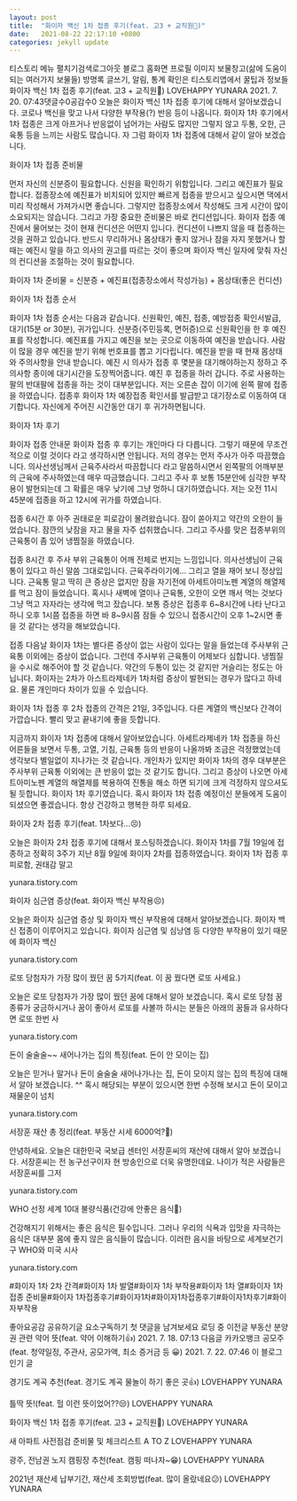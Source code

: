```yaml
---
layout: post
title:  "화이자 백신 1차 접종 후기(feat. 고3 + 교직원👏)"
date:   2021-08-22 22:17:10 +0800
categories: jekyll update
---
```

티스토리 메뉴 펼치기검색로그아웃
블로그 홈화면
프로필 이미지
보물창고(삶에 도움이 되는 여러가지 보물들)
방명록
글쓰기, 알림, 통계 확인은 티스토리앱에서
꿀팁과 정보들
화이자 백신 1차 접종 후기(feat. 고3 + 교직원👏)
LOVEHAPPY YUNARA
2021. 7. 20. 07:43댓글수0공감수0
오늘은 화이자 백신 1차 접종 후기에 대해서 알아보겠습니다. 코로나 백신을 맞고 나서 다양한 부작용(?) 반응 등이 나옵니다. 화이자 1차 후기에서 1차 접종은 크게 아프거나 반응없이 넘어가는 사람도 많지만 그렇지 않고 두통, 오한, 근육통 등을 느끼는 사람도 많습니다. 자 그럼 화이자 1차 접종에 대해서 같이 알아 보겠습니다. 

화이자 1차 접종 준비물

먼저 자신의 신분증이 필요합니다. 신원을 확인하기 위함입니다. 그리고 예진표가 필요합니다. 접종장소에 예진표가 비치되어 있지만 빠르게 접종을 받으시고 싶으시면 댁에서 미리 작성해서 가져가시면 좋습니다. 그렇지만 접종장소에서 작성해도 크게 시간이 많이 소요되지는 않습니다. 그리고 가장 중요한 준비물은 바로 컨디션입니다. 화이자 접종 예진에서 물어보는 것이 현재 컨디션은 어떤지 입니다. 컨디션이 나쁘지 않을 때 접종하는 것을 권하고 있습니다. 반드시 무리하거나 몸상태가 좋지 않거나 잠을 자지 못했거나 할 때는 예진시 말을 하고 의사의 권고를 따르는 것이 좋으며 화이자 백신 일자에 맞춰 자신의 컨디션을 조절하는 것이 필요합니다. 

화이자 1차 준비물 = 신분증 + 예진표(접종장소에서 작성가능) + 몸상태(좋은 컨디션)

화이자 1차 접종 순서 

화이자 1차 접종 순서는 다음과 같습니다. 신원확인, 예진, 접종, 예방접종 확인서발급, 대기(15분 or 30분),  귀가입니다. 신분증(주민등록, 면허증)으로 신원확인을 한 후 예진표를 작성합니다. 예진표를 가지고 예진을 보는 곳으로 이동하여 예진을 받습니다. 사람이 많을 경우 예진을 받기 위해 번호표를 뽑고 기다립니다. 예진을 받을 때 현재 몸상태와 주의사항을 안내 받습니다. 예진 시 의사가 접종 후 몇분을 대기해야하는지 정하고 주의사항 종이에 대기시간을 도장찍어줍니다. 예진 후 접종을 하러 갑니다. 주로 사용하는 팔의 반대팔에 접종을 하는 것이 대부분입니다. 저는 오른손 잡이 이기에 왼쪽 팔에 접종을 하였습니다. 접종후 화이자 1차 예장접종 확인서를 발급받고 대기장소로 이동하여 대기합니다. 자신에게 주어진 시간동안 대기 후 귀가하면됩니다. 


화이자 1차 후기


화이자 접종 안내문
화이자 접종 후 후기는 개인마다 다 다릅니다. 그렇기 때문에 무조건적으로 이럴 것이다 라고 생각하시면 안됩니다. 저의 경우는 먼저 주사가 아주 따끔했습니다. 의사선생님께서 근육주사라서 따끔합니다 라고 말씀하시면서 왼쪽팔의 어깨부분의 근육에 주사하였는데 매우 따금했습니다. 그리고 주사 후 보통 15분안에 심각한 부작용이 발현되는데 그 확률은 매우 낮기에 그냥 멍하니 대기하였습니다. 저는 오전 11시 45분에 접종을 하고 12시에 귀가를 하였습니다. 

접종 6시간 후 아주 권태로운 피로감이 몰려왔습니다. 잠이 쏟아지고 약간의 오한이 들었습니다. 잠깐의 낮잠을 자고 물을 자주 섭취했습니다. 그리고 주사를 맞은 접종부위의 근육통이 좀 있어 냉찜질을 하였습니다. 

접종 8시간 후 주사 부위 근육통이 어깨 전체로 번지는 느낌입니다. 의사선생님이 근육통이 있다고 하신 말씀 그대로입니다. 근육주라이기에... 그리고 열을 재어 보니 정상입니다. 근육통 말고 딱히 큰 증상은 없지만 잠을 자기전에 아세트아미노펜 계열의 해열제를 먹고 잠이 들었습니다. 혹시나 새벽에 열이나 근육통, 오한이 오면 깨서 먹는 것보다 그냥 먹고 자자라는 생각에 먹고 잤습니다.  보통 증상은 접종후 6~8시간에 나타 난다고 하니 오후 1시쯤 접종을 하면 바 8~9시쯤 잠들 수 있으니 접종시간이 오후 1~2시면 좋을 것 같다는 생각을 해보았습니다. 

접종 다음날 화이자 1차는 별다른 증상이 없는 사람이 있다는 말을 들었는데 주사부위 근육통 이외에는 증상이 없습니다. 그런데 주사부위 근육통이 어제보다 심합니다. 냉찜질을 수시로 해주어야 할 것 같습니다. 약간의 두통이 있는 것 같지만 거슬리는 정도는 아닙니다. 화이자는 2차가 아스트라제네카 1차처럼 증상이 발현되는 경우가 많다고 하네요. 물론 개인마다 차이가 있을 수 있습니다. 

화이자 1차 접종 후 2차 접종의 간격은 21일, 3주입니다. 다른 계열의 백신보다 간격이 가깝습니다. 빨리 맞고 끝내기에 좋을 듯합니다. 


 

지금까지 화이자 1차 접종에 대해서 알아보았습니다. 아세트라제네카 1차 접종을 하신 어른들을 보면서 두통, 고열, 기침, 근육통 등의 반응이 나올까봐 조금은 걱정했었는데 생각보다 별일없이 지나가는 것 같습니다. 개인차가 있지만 화이자 1차의 경우 대부분은 주사부위 근육통 이외에는 큰 반응이 없는 것 같기도 합니다. 그리고 증상이 나오면 아세트아미노펜 계열의 해열제를 복용하여 진통을 해소 하면 되기에 크게 걱정하지 않으셔도 될 듯합니다. 화이자 1차 후기였습니다. 혹시 화이자 1차 접종 예정이신 분들에게 도움이 되셨으면 좋겠습니다. 항상 건강하고 행복한 하루 되세요. 

 

 
화이자 2차 접종 후기(feat. 1차보다...😣)

오늘은 화이자 2차 접종 후기에 대해서 포스팅하겠습니다. 화이자 1차를 7월 19일에 접종하고 정확히 3주가 지난 8월 9일에 화이자 2차를 접종하였습니다. 화이자 1차 접종 후 피로함, 권태감 말고

yunara.tistory.com
 
화이자 심근염 증상(feat. 화이자 백신 부작용😣)

오늘은 화이자 심근염 증상 및 화이자 백신 부작용에 대해서 알아보겠습니다. 화이자 백신 접종이 이루어지고 있습니다. 화이자 심근염 및 심낭염 등 다양한 부작용이 있기 때문에 화이자 백신

yunara.tistory.com
 
로또 당첨자가 가장 많이 꿨던 꿈 5가지(feat. 이 꿈 꿨다면 로또 사세요.)

오늘은 로또 당첨자가 가장 많이 꿨던 꿈에 대해서 알아 보겠습니다. 혹시 로또 당첨 꿈종류가 궁금하시거나 꿈이 좋아서 로또를 사볼까 하시는 분들은 아래의 꿈들과 유사하다면 로또 한번 사

yunara.tistory.com
 
돈이 술술술~~ 새어나가는 집의 특징(feat. 돈이 안 모이는 집)

오늘은 믿거나 말거나 돈이 술술술 새어나가나는 집, 돈이 모이지 않는 집의 특징에 대해서 알아 보겠습니다. ^^ 혹시 해당되는 부분이 있으시면 한번 수정해 보시고 돈이 모이고 재물운이 넘치

yunara.tistory.com
 
서장훈 재산 총 정리(feat. 부동산 시세 6000억?👀)

안녕하세요. 오늘은 대한민국 국보급 센터인 서장훈씨의 재산에 대해서 알아 보겠습니다. 서장훈씨는 전 농구선구이자 현 방송인으로 더욱 유명한데요. 나이가 적은 사람들은 서장훈씨를 그저

yunara.tistory.com
 
WHO 선정 세계 10대 불량식품(건강에 안좋은 음식👏)

건강해지기 위해서는 좋은 음식은 필수입니다. 그러나 우리의 식욕과 입맛을 자극하는 음식은 대부분 몸에 좋지 않은 음식들이 많습니다. 이러한 음시을 바탕으로 세계보건기구 WHO와 미국 시사

yunara.tistory.com
 

 

 

#화이자 1차 2차 간격#화이자 1차 발열#화이자 1차 부작용#화이자 1차 열#화이자 1차 접종 준비물#화이자 1차접종후기#화이자1차#화이자1차접종후기#화이자1차후기#화이자부작용

좋아요공감
공유하기글 요소구독하기
첫 댓글을 남겨보세요
로딩 중
이전글
부동산 분양권 관련 약어 뜻(feat. 약어 이해하기👍)
2021. 7. 18. 07:13
다음글
카카오뱅크 공모주(feat. 청약일정, 주관사, 공모가액, 최소 증거금 등 😀)
2021. 7. 22. 07:46
이 블로그 인기 글

경기도 계곡 추천(feat. 경기도 계곡 물놀이 하기 좋은 곳👍)
LOVEHAPPY YUNARA

틀딱 뜻!(feat. 헐 이런 뜻이었어??😒)
LOVEHAPPY YUNARA

화이자 백신 1차 접종 후기(feat. 고3 + 교직원👏)
LOVEHAPPY YUNARA

새 아파트 사전점검 준비물 및 체크리스트 A TO Z
LOVEHAPPY YUNARA

광주, 전남권 노지 캠핑장 추천(feat. 캠핑 떠나자~😁)
LOVEHAPPY YUNARA

2021년 재산세 납부기간, 재산세 조회방법(feat. 많이 올랐네요😕)
LOVEHAPPY YUNARA